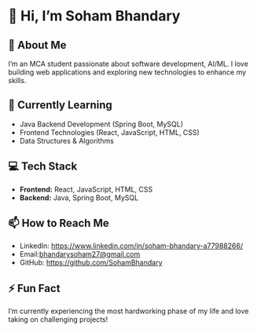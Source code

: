 # 👋 Hi, I’m Soham Bhandary  

## 👀 About Me  
I’m an MCA student passionate about software development, AI/ML. I love building web applications and exploring new technologies to enhance my skills.  

## 🌱 Currently Learning  
- Java Backend Development (Spring Boot, MySQL)  
- Frontend Technologies (React, JavaScript, HTML, CSS)  
- Data Structures & Algorithms

## 💻 Tech Stack  
- **Frontend:** React, JavaScript, HTML, CSS  
- **Backend:** Java, Spring Boot, MySQL  

## 📫 How to Reach Me  
- LinkedIn: https://www.linkedin.com/in/soham-bhandary-a77988266/
- Email:bhandarysoham27@gmail.com  
- GitHub: https://github.com/SohamBhandary

## ⚡ Fun Fact  
I’m currently experiencing the most hardworking phase of my life and love taking on challenging projects!  
